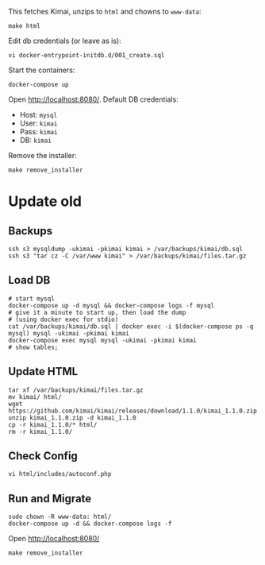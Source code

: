 This fetches Kimai, unzips to `html` and chowns to `www-data`:

    make html

Edit db credentials (or leave as is):

    vi docker-entrypoint-initdb.d/001_create.sql

Start the containers:

    docker-compose up

Open [http://localhost:8080/](http://localhost:8080/). Default DB credentials:

- Host: `mysql`
- User: `kimai`
- Pass: `kimai`
- DB: `kimai`

Remove the installer:

    make remove_installer

# Update old

## Backups

    ssh s3 mysqldump -ukimai -pkimai kimai > /var/backups/kimai/db.sql
    ssh s3 "tar cz -C /var/www kimai" > /var/backups/kimai/files.tar.gz

## Load DB

    # start mysql
    docker-compose up -d mysql && docker-compose logs -f mysql
    # give it a minute to start up, then load the dump
    # (using docker exec for stdio)
    cat /var/backups/kimai/db.sql | docker exec -i $(docker-compose ps -q mysql) mysql -ukimai -pkimai kimai
    docker-compose exec mysql mysql -ukimai -pkimai kimai
    # show tables;

## Update HTML

    tar xf /var/backups/kimai/files.tar.gz
    mv kimai/ html/
    wget https://github.com/kimai/kimai/releases/download/1.1.0/kimai_1.1.0.zip
    unzip kimai_1.1.0.zip -d kimai_1.1.0
    cp -r kimai_1.1.0/* html/
    rm -r kimai_1.1.0/

## Check Config

    vi html/includes/autoconf.php

## Run and Migrate

    sudo chown -R www-data: html/
    docker-compose up -d && docker-compose logs -f

Open [http://localhost:8080/](http://localhost:8080/)

    make remove_installer

